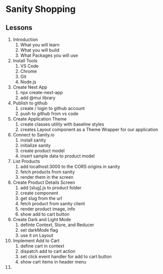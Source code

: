 # Sanity Shopping

## Lessons

1. Introduction
   1. What you will learn
   2. What you will build
   3. What Packages you will use
2. Install Tools
   1. VS Code
   2. Chrome
   3. Git
   4. Node.js
3. Create Next App
   1. npx create-next-app
   2. add @mui library
4. Publish to github
   1. create / login to github account
   2. push to github from vs code
5. Create Application Theme
   1. create classes utility with baseline styles
   2. creates Layout component as a Theme Wrapper for our application
6. Connect to Sanity.io
   1. install sanity
   2. initialize sanity
   3. create product model
   4. insert sample data to product model
7. List Products
   1. add localhost:3000 to the CORS origins in sanity
   2. fetch products from sanity
   3. render them in the screen
8. Create Product Details Screen
   1. add [slug].js to product folder
   2. create component
   3. get slug from the url
   4. fetch product from sanity client
   5. render product image, info
   6. show add to cart button
9. Create Dark and Light Mode
   1. definte Context, Store, and Reducer
   2. set darkMode flag
   3. use it on Layout
10. Implement Add to Cart
    1. define cart in context
    2. dispatch add to cart action
    3. set click event handler for add to cart button
    4. show cart items in header menu
11.
